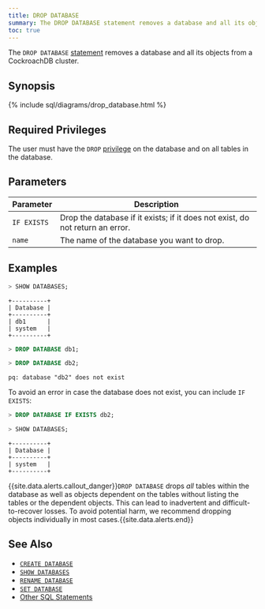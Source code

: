 ```yaml
---
title: DROP DATABASE
summary: The DROP DATABASE statement removes a database and all its objects from a CockroachDB cluster.
toc: true
---
```


The `DROP DATABASE` [statement](sql-statements.html) removes a database and all its objects from a CockroachDB cluster.


## Synopsis

{% include sql/diagrams/drop_database.html %}

## Required Privileges

The user must have the `DROP` [privilege](privileges.html) on the database and on all tables in the database. 

## Parameters

Parameter | Description
----------|------------
`IF EXISTS`   | Drop the database if it exists; if it does not exist, do not return an error.
`name`  | The name of the database you want to drop.


## Examples

~~~ sql
> SHOW DATABASES;
~~~
~~~
+----------+
| Database |
+----------+
| db1      |
| system   |
+----------+
~~~
~~~ sql
> DROP DATABASE db1;

> DROP DATABASE db2;
~~~
~~~
pq: database "db2" does not exist
~~~

To avoid an error in case the database does not exist, you can include `IF EXISTS`:

~~~ sql
> DROP DATABASE IF EXISTS db2;

> SHOW DATABASES;
~~~
~~~
+----------+
| Database |
+----------+
| system   |
+----------+
~~~

{{site.data.alerts.callout_danger}}<code>DROP DATABASE</code> drops <em>all</em> tables within the database as well as objects dependent on the tables without listing the tables or the dependent objects. This can lead to inadvertent and difficult-to-recover losses. To avoid potential harm, we recommend dropping objects individually in most cases.{{site.data.alerts.end}}


## See Also

- [`CREATE DATABASE`](create-database.html)
- [`SHOW DATABASES`](show-databases.html)
- [`RENAME DATABASE`](rename-database.html)
- [`SET DATABASE`](set-vars.html)
- [Other SQL Statements](sql-statements.html)
